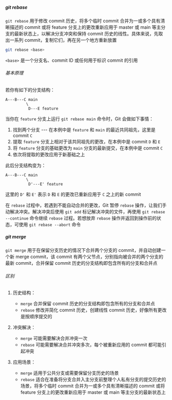 ##### git rebase

`git rebase` 用于修改 commit 历史，将多个临时 commit 合并为一或多个具有清晰描述的 commit 或将 feature 分支上的更改重新应用于 master 或 main 等主分支的最新状态上，以解决分支冲突和保持 commit 历史的线性。具体来说，先取出一系列 commit，复制它们，再在另一个地方重新放置

```bash
git rebase <base>
```

`<base>` 是一个分支名、commit ID 或任何用于标识 commit 的引用

###### 基本原理

若你有如下的分支结构：

```
A---B---C main
         \
          D---E feature
```

当你在 `feature` 分支上运行 `git rebase main` 命令时，Git 会做如下事情：

1. 找到两个分支 --- 在本例中是 `feature` 和 `main` 的最近共同祖先，这里是 commit `C`
2. 提取 `feature` 分支上相对于该共同祖先的更改，在本例中是 commit `D` 和 `E`
3. 将 `feature` 分支的基础更改为 `main` 分支的最新提交，在本例中是 commit `C`
4. 依次将提取的更改应用于新基础之上

此后分支结构变为：

```
A---B---C main
         \
          D'---E' feature
```

这里的 `D'` 和 `E'` 表示 `D` 和 `E` 的更改已重新应用于 `C` 之上的新 commit

在 `rebase` 过程中，若遇到不能自动合并的更改，Git 暂停 `rebase` 操作，让我们手动解决冲突。解决冲突后使用 `git add` 标记解决冲突的文件，再使用 `git rebase --continue` 命令继续 `rebase` 过程。若想放弃 `rebase` 操作并返回到操作前的状态，可使用 `git rebase --abort` 命令

##### git merge

`git merge` 用于在保留分支历史的情况下合并两个分支的 commit，并自动创建一个新 merge commit，该 commit 有两个父节点，分别指向被合并的两个分支的最新 commit，合并保留 commit 历史的分支结构即包含所有的分支和合并点

###### 区别

1. 历史结构：

   - `merge` 合并保留 commit 历史的分支结构即包含所有的分支和合并点
   - `rebase` 修改并简化 commit 历史，创建线性 commit 历史，好像所有更改是按顺序提交的

2. 冲突解决：

   - `merge` 可能需要解决合并冲突一次
   - `rebase` 可能需要解决合并冲突多次，每个被重新应用的 commit 都可能引起冲突

3. 应用场景：

   - `merge` 适用于公共分支或需要保留分支历史的场景
   - `rebase` 适合在准备将分支合并入主分支前整理个人私有分支的提交历史的场景，将多个临时 commit 合并为一或多个具有清晰描述的 commit 或将 feature 分支上的更改重新应用于 master 或 main 等主分支的最新状态上
